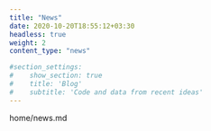 ```yaml
---
title: "News"
date: 2020-10-20T18:55:12+03:30
headless: true
weight: 2
content_type: "news"

#section_settings:
#    show_section: true
#    title: 'Blog'
#    subtitle: 'Code and data from recent ideas'
---
```


home/news.md